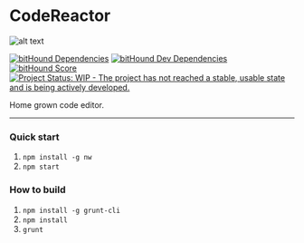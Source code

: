 # CodeReactor

![alt text](http://i.imgur.com/KjzYcXo.png)

[![bitHound Dependencies](https://www.bithound.io/github/Mourtz/CodeReactor/badges/dependencies.svg)](https://www.bithound.io/github/Mourtz/CodeReactor/master/dependencies/npm)  [![bitHound Dev Dependencies](https://www.bithound.io/github/Mourtz/CodeReactor/badges/devDependencies.svg)](https://www.bithound.io/github/Mourtz/CodeReactor/master/dependencies/npm)  [![bitHound Score](https://www.bithound.io/github/Mourtz/CodeReactor/badges/score.svg)](https://www.bithound.io/github/Mourtz/CodeReactor)  [![Project Status: WIP - The project has not reached a stable, usable state and is being actively developed.](http://www.repostatus.org/badges/0.1.0/wip.svg)](http://www.repostatus.org/#wip)

Home grown code editor.
___

### Quick start
1. `npm install -g nw`
2. `npm start`

### How to build
1. `npm install -g grunt-cli`
2. `npm install`
3. `grunt`

<!--### Screenshots-->
<!--![pacman](http://i.imgur.com/xsHhtQV.png)-->
<!--![Julia Sets](http://i.imgur.com/bQA8XPG.png)-->
<!--![JavaScript](http://i.imgur.com/rMnvGCD.png)-->
